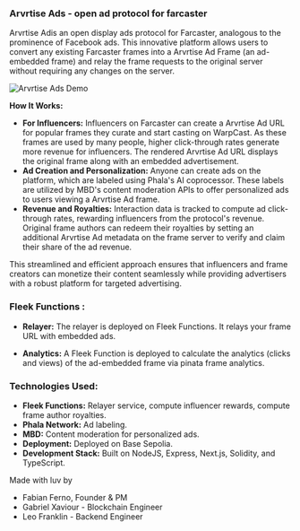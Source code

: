 ### Arvrtise Ads - open ad protocol for farcaster

Arvrtise Adis an open display ads protocol for Farcaster, analogous to the prominence of Facebook ads. This innovative platform allows users to convert any existing Farcaster frames into a Arvrtise Ad Frame (an ad-embedded frame) and relay the frame requests to the original server without requiring any changes on the server.

![Arvrtise Ads Demo](https://github.com/fabianferno/warp-ads/assets/94560875/87895b00-445a-4a0a-90af-112721804d97)


**How It Works:**
- **For Influencers:** Influencers on Farcaster can create a Arvrtise Ad URL for popular frames they curate and start casting on WarpCast. As these frames are used by many people, higher click-through rates generate more revenue for influencers. The rendered Arvrtise Ad URL displays the original frame along with an embedded advertisement.
- **Ad Creation and Personalization:** Anyone can create ads on the platform, which are labeled using Phala's AI coprocessor. These labels are utilized by MBD's content moderation APIs to offer personalized ads to users viewing a Arvrtise Ad frame.
- **Revenue and Royalties:** Interaction data is tracked to compute ad click-through rates, rewarding influencers from the protocol's revenue. Original frame authors can redeem their royalties by setting an additional Arvrtise Ad metadata on the frame server to verify and claim their share of the ad revenue.

This streamlined and efficient approach ensures that influencers and frame creators can monetize their content seamlessly while providing advertisers with a robust platform for targeted advertising.

### Fleek Functions :
- **Relayer:** The relayer is deployed on Fleek Functions. It relays your frame URL with embedded ads.

- **Analytics:** A Fleek Function is deployed to calculate the analytics (clicks and views) of the ad-embedded frame via pinata frame analytics.

### Technologies Used:
- **Fleek Functions:** Relayer service, compute influencer rewards, compute frame author royalties.
- **Phala Network:** Ad labeling.
- **MBD:** Content moderation for personalized ads.
- **Deployment:** Deployed on Base Sepolia.
- **Development Stack:** Built on NodeJS, Express, Next.js, Solidity, and TypeScript.


Made with luv by
- Fabian Ferno, Founder & PM
- Gabriel Xaviour - Blockchain Engineer
- Leo Franklin - Backend Engineer
